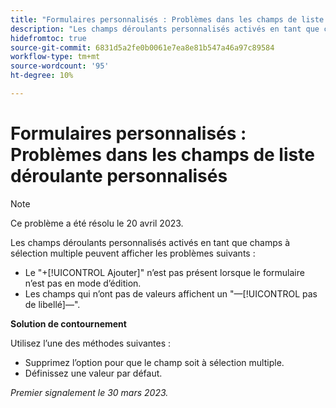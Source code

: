 ```yaml
---
title: "Formulaires personnalisés : Problèmes dans les champs de liste déroulante personnalisés"
description: "Les champs déroulants personnalisés activés en tant que champs à sélection multiple peuvent afficher les problèmes."
hidefromtoc: true
source-git-commit: 6831d5a2fe0b0061e7ea8e81b547a46a97c89584
workflow-type: tm+mt
source-wordcount: '95'
ht-degree: 10%

---
```



# Formulaires personnalisés : Problèmes dans les champs de liste déroulante personnalisés

>[!NOTE]
>
>Ce problème a été résolu le 20 avril 2023.

Les champs déroulants personnalisés activés en tant que champs à sélection multiple peuvent afficher les problèmes suivants :

* Le &quot;+[!UICONTROL Ajouter]&quot; n’est pas présent lorsque le formulaire n’est pas en mode d’édition.
* Les champs qui n’ont pas de valeurs affichent un &quot;—[!UICONTROL pas de libellé]—&quot;.

**Solution de contournement**

Utilisez l’une des méthodes suivantes :

* Supprimez l’option pour que le champ soit à sélection multiple.
* Définissez une valeur par défaut.

_Premier signalement le 30 mars 2023._


